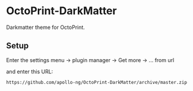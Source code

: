 # OctoPrint-DarkMatter

Darkmatter theme for OctoPrint.

## Setup

Enter the settings menu -> plugin manager -> Get more -> ... from url

and enter this URL:

    https://github.com/apollo-ng/OctoPrint-DarkMatter/archive/master.zip
